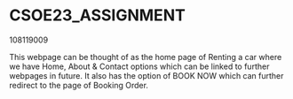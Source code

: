 # CSOE23_ASSIGNMENT
108119009

This webpage can be thought of as the home page of Renting a car where we have Home, About & Contact options which can be linked to further webpages in future. It also has the option of BOOK NOW which can further redirect to the page of Booking Order.
